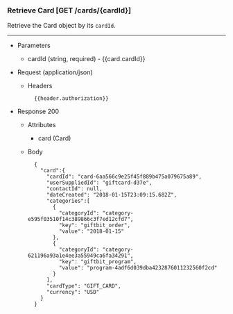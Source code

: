 ### Retrieve Card [GET /cards/{cardId}]
Retrieve the Card object by its `cardId`. 

---
+ Parameters 
    + cardId (string, required) - {{card.cardId}}

+ Request (application/json)
    + Headers
    
            {{header.authorization}}

+ Response 200

    + Attributes 
        + card (Card)

    + Body
        
            {
              "card":{
                "cardId": "card-6aa566c9e25f45f889b475a079675a89",
                "userSuppliedId": "giftcard-d37e",
                "contactId": null,
                "dateCreated": "2018-01-15T23:09:15.682Z",
                "categories":[
                  {
                    "categoryId": "category-e595f03510f14c389866c3f7ed12cfd7",
                    "key": "giftbit_order",
                    "value": "2018-01-15"
                  },
                  {
                    "categoryId": "category-621196a93a1e4ee3a55949ca6fa34291",
                    "key": "giftbit_program",
                    "value": "program-4adf6d039dba4232876011232560f2cd"
                  }
                ],
                "cardType": "GIFT_CARD",
                "currency": "USD"
              }
            }
